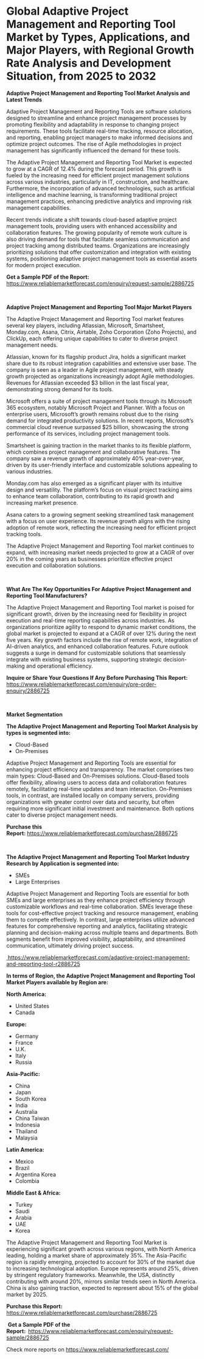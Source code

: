 <p><h1>Global Adaptive Project Management and Reporting Tool Market by Types, Applications, and Major Players, with Regional Growth Rate Analysis and Development Situation, from 2025 to 2032</h1></p><p><strong>Adaptive Project Management and Reporting Tool Market Analysis and Latest Trends</strong></p>
<p><p>Adaptive Project Management and Reporting Tools are software solutions designed to streamline and enhance project management processes by promoting flexibility and adaptability in response to changing project requirements. These tools facilitate real-time tracking, resource allocation, and reporting, enabling project managers to make informed decisions and optimize project outcomes. The rise of Agile methodologies in project management has significantly influenced the demand for these tools.</p><p>The Adaptive Project Management and Reporting Tool Market is expected to grow at a CAGR of 12.4% during the forecast period. This growth is fueled by the increasing need for efficient project management solutions across various industries, particularly in IT, construction, and healthcare. Furthermore, the incorporation of advanced technologies, such as artificial intelligence and machine learning, is transforming traditional project management practices, enhancing predictive analytics and improving risk management capabilities.</p><p>Recent trends indicate a shift towards cloud-based adaptive project management tools, providing users with enhanced accessibility and collaboration features. The growing popularity of remote work culture is also driving demand for tools that facilitate seamless communication and project tracking among distributed teams. Organizations are increasingly prioritizing solutions that offer customization and integration with existing systems, positioning adaptive project management tools as essential assets for modern project execution.</p></p>
<p><strong>Get a Sample PDF of the Report:&nbsp;</strong> <a href="https://www.reliablemarketforecast.com/enquiry/request-sample/2886725?utm_campaign=3431&utm_medium=2&utm_source=Github&utm_content=ia&utm_term=13032025&utm_id=adaptive-project-management-and-reporting-tool">https://www.reliablemarketforecast.com/enquiry/request-sample/2886725</a></p>
<p>&nbsp;</p>
<p><strong>Adaptive Project Management and Reporting Tool Major Market Players</strong></p>
<p><p>The Adaptive Project Management and Reporting Tool market features several key players, including Atlassian, Microsoft, Smartsheet, Monday.com, Asana, Citrix, Airtable, Zoho Corporation (Zoho Projects), and ClickUp, each offering unique capabilities to cater to diverse project management needs.</p><p>Atlassian, known for its flagship product Jira, holds a significant market share due to its robust integration capabilities and extensive user base. The company is seen as a leader in Agile project management, with steady growth projected as organizations increasingly adopt Agile methodologies. Revenues for Atlassian exceeded $3 billion in the last fiscal year, demonstrating strong demand for its tools.</p><p>Microsoft offers a suite of project management tools through its Microsoft 365 ecosystem, notably Microsoft Project and Planner. With a focus on enterprise users, Microsoft’s growth remains robust due to the rising demand for integrated productivity solutions. In recent reports, Microsoft’s commercial cloud revenue surpassed $25 billion, showcasing the strong performance of its services, including project management tools.</p><p>Smartsheet is gaining traction in the market thanks to its flexible platform, which combines project management and collaborative features. The company saw a revenue growth of approximately 40% year-over-year, driven by its user-friendly interface and customizable solutions appealing to various industries.</p><p>Monday.com has also emerged as a significant player with its intuitive design and versatility. The platform’s focus on visual project tracking aims to enhance team collaboration, contributing to its rapid growth and increasing market presence.</p><p>Asana caters to a growing segment seeking streamlined task management with a focus on user experience. Its revenue growth aligns with the rising adoption of remote work, reflecting the increasing need for efficient project tracking tools.</p><p>The Adaptive Project Management and Reporting Tool market continues to expand, with increasing market needs projected to grow at a CAGR of over 20% in the coming years as businesses prioritize effective project execution and collaboration solutions.</p></p>
<p>&nbsp;</p>
<p><strong>What Are The Key Opportunities For Adaptive Project Management and Reporting Tool Manufacturers?</strong></p>
<p><p>The Adaptive Project Management and Reporting Tool market is poised for significant growth, driven by the increasing need for flexibility in project execution and real-time reporting capabilities across industries. As organizations prioritize agility to respond to dynamic market conditions, the global market is projected to expand at a CAGR of over 12% during the next five years. Key growth factors include the rise of remote work, integration of AI-driven analytics, and enhanced collaboration features. Future outlook suggests a surge in demand for customizable solutions that seamlessly integrate with existing business systems, supporting strategic decision-making and operational efficiency.</p></p>
<p><strong>Inquire or Share Your Questions If Any Before Purchasing This Report:</strong> <a href="https://www.reliablemarketforecast.com/enquiry/pre-order-enquiry/2886725?utm_campaign=3431&utm_medium=2&utm_source=Github&utm_content=ia&utm_term=13032025&utm_id=adaptive-project-management-and-reporting-tool">https://www.reliablemarketforecast.com/enquiry/pre-order-enquiry/2886725</a></p>
<p>&nbsp;</p>
<p><strong>Market Segmentation</strong></p>
<p><strong>The Adaptive Project Management and Reporting Tool Market Analysis by types is segmented into:</strong></p>
<p><ul><li>Cloud-Based</li><li>On-Premises</li></ul></p>
<p><p>Adaptive Project Management and Reporting Tools are essential for enhancing project efficiency and transparency. The market comprises two main types: Cloud-Based and On-Premises solutions. Cloud-Based tools offer flexibility, allowing users to access data and collaboration features remotely, facilitating real-time updates and team interaction. On-Premises tools, in contrast, are installed locally on company servers, providing organizations with greater control over data and security, but often requiring more significant initial investment and maintenance. Both options cater to diverse project management needs.</p></p>
<p><strong>Purchase this Report:&nbsp;</strong><a href="https://www.reliablemarketforecast.com/purchase/2886725?utm_campaign=3431&utm_medium=2&utm_source=Github&utm_content=ia&utm_term=13032025&utm_id=adaptive-project-management-and-reporting-tool">https://www.reliablemarketforecast.com/purchase/2886725</a></p>
<p>&nbsp;</p>
<p><strong>The Adaptive Project Management and Reporting Tool Market Industry Research by Application is segmented into:</strong></p>
<p><ul><li>SMEs</li><li>Large Enterprises</li></ul></p>
<p><p>Adaptive Project Management and Reporting Tools are essential for both SMEs and large enterprises as they enhance project efficiency through customizable workflows and real-time collaboration. SMEs leverage these tools for cost-effective project tracking and resource management, enabling them to compete effectively. In contrast, large enterprises utilize advanced features for comprehensive reporting and analytics, facilitating strategic planning and decision-making across multiple teams and departments. Both segments benefit from improved visibility, adaptability, and streamlined communication, ultimately driving project success.</p></p>
<p><a href="https://www.reliablemarketforecast.com/adaptive-project-management-and-reporting-tool-r2886725?utm_campaign=3431&utm_medium=2&utm_source=Github&utm_content=ia&utm_term=13032025&utm_id=adaptive-project-management-and-reporting-tool">&nbsp;https://www.reliablemarketforecast.com/adaptive-project-management-and-reporting-tool-r2886725</a></p>
<p><strong>In terms of Region, the Adaptive Project Management and Reporting Tool Market Players available by Region are:</strong></p>
<p>
    <p> <strong> North America: </strong>
        <ul>
            <li>United States</li>
            <li>Canada</li>
        </ul>
        </p> 
    <p> <strong> Europe: </strong>
        <ul>
            <li>Germany</li>
            <li>France</li>
            <li>U.K.</li>
            <li>Italy</li>
            <li>Russia</li>
        </ul>
        </p> 
    <p> <strong> Asia-Pacific: </strong>
        <ul>
            <li>China</li>
            <li>Japan</li>
            <li>South Korea</li>
            <li>India</li>
            <li>Australia</li>
            <li>China Taiwan</li>
            <li>Indonesia</li>
            <li>Thailand</li>
            <li>Malaysia</li>
        </ul>
        </p> 
    <p> <strong> Latin America: </strong>
        <ul>
            <li>Mexico</li>
            <li>Brazil</li>
            <li>Argentina Korea</li>
            <li>Colombia</li>
        </ul>
        </p> 
    <p> <strong> Middle East & Africa: </strong>
        <ul>
            <li>Turkey</li>
            <li>Saudi</li>
            <li>Arabia</li>
            <li>UAE</li>
            <li>Korea</li>
        </ul>
    </p>
    </p>
<p><p>The Adaptive Project Management and Reporting Tool Market is experiencing significant growth across various regions, with North America leading, holding a market share of approximately 35%. The Asia-Pacific region is rapidly emerging, projected to account for 30% of the market due to increasing technological adoption. Europe represents around 25%, driven by stringent regulatory frameworks. Meanwhile, the USA, distinctly contributing with around 20%, mirrors similar trends seen in North America. China is also gaining traction, expected to represent about 15% of the global market by 2025.</p></p>
<p><strong>Purchase this Report: </strong><a href="https://www.reliablemarketforecast.com/purchase/2886725?utm_campaign=3431&utm_medium=2&utm_source=Github&utm_content=ia&utm_term=13032025&utm_id=adaptive-project-management-and-reporting-tool">https://www.reliablemarketforecast.com/purchase/2886725</a></p>
<p>&nbsp;<strong>Get a Sample PDF of the Report:&nbsp;&nbsp;</strong><a href="https://www.reliablemarketforecast.com/enquiry/request-sample/2886725?utm_campaign=3431&utm_medium=2&utm_source=Github&utm_content=ia&utm_term=13032025&utm_id=adaptive-project-management-and-reporting-tool">https://www.reliablemarketforecast.com/enquiry/request-sample/2886725</a></p>
<p><strong></strong></p>
<p>Check more reports on <a href="https://www.reliablemarketforecast.com/?utm_campaign=3431&utm_medium=2&utm_source=Github&utm_content=ia&utm_term=13032025&utm_id=adaptive-project-management-and-reporting-tool">https://www.reliablemarketforecast.com/</a></p>